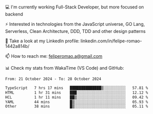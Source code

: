💻 I'm currently working Full-Stack Developer, but more focused on backend

⚡ Interested in technologies from the JavaScript universe, GO Lang, Serverless, Clean Architecture, DDD, TDD and other design patterns

👥 Take a look at my LinkedIn profile: linkedin.com/in/felipe-romao-1442a814b/

📫 How to reach me: feliperomao.a@gmail.com

📊 Check my stats from WakaTime (VS Code) and GitHub:

<!--START_SECTION:waka-->

```txt
From: 21 October 2024 - To: 28 October 2024

TypeScript   7 hrs 17 mins   ██████████████▒░░░░░░░░░░   57.81 %
HTML         1 hr 31 mins    ███░░░░░░░░░░░░░░░░░░░░░░   12.12 %
HCL          1 hr 11 mins    ██▒░░░░░░░░░░░░░░░░░░░░░░   09.42 %
YAML         44 mins         █▒░░░░░░░░░░░░░░░░░░░░░░░   05.93 %
Other        38 mins         █▒░░░░░░░░░░░░░░░░░░░░░░░   05.11 %
```

<!--END_SECTION:waka-->
